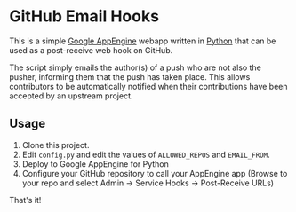 # GitHub Email Hooks

This is a simple [Google AppEngine](http://code.google.com/appengine) webapp written in [Python](http://www.python.org) that can be used as a post-receive web hook on GitHub.

The script simply emails the author(s) of a push who are not also the pusher, informing them that the push has taken place.  This allows contributors to be automatically notified when their contributions have been accepted by an upstream project.

## Usage

1. Clone this project.
2. Edit ``config.py`` and edit the values of ``ALLOWED_REPOS`` and ``EMAIL_FROM``.
3. Deploy to Google AppEngine for Python
4. Configure your GitHub repository to call your AppEngine app (Browse to your repo and select Admin -> Service Hooks -> Post-Receive URLs)
 
That's it!


